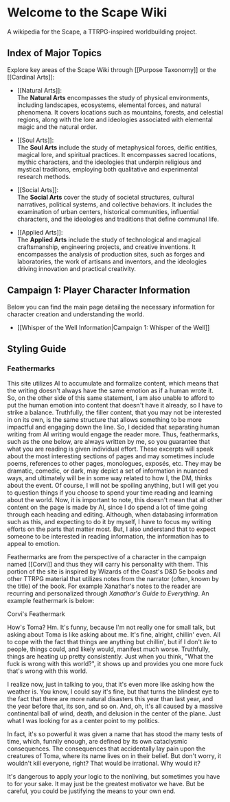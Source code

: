 # Welcome to the Scape Wiki

A wikipedia for the Scape, a TTRPG-inspired worldbuilding project.

## Index of Major Topics

Explore key areas of the Scape Wiki through [[Purpose Taxonomy]] or the [[Cardinal Arts]]:

- [[Natural Arts]]:  
  The **Natural Arts** encompasses the study of physical environments, including landscapes, ecosystems, elemental forces, and natural phenomena. 
  It covers locations such as mountains, forests, and celestial regions, along with the lore and ideologies associated with elemental magic and the natural order.

- [[Soul Arts]]:  
  The **Soul Arts** include the study of metaphysical forces, deific entities, magical lore, and spiritual practices. It encompasses sacred locations, 
  mythic characters, and the ideologies that underpin religious and mystical traditions, employing both qualitative and experimental research methods.

- [[Social Arts]]:  
  The **Social Arts** cover the study of societal structures, cultural narratives, political systems, and collective behaviors. It includes the examination 
  of urban centers, historical communities, influential characters, and the ideologies and traditions that define communal life.

- [[Applied Arts]]:  
  The **Applied Arts** include the study of technological and magical craftsmanship, engineering projects, and creative inventions. It encompasses the analysis of production sites, such as forges and laboratories, the work of artisans and inventors, and the ideologies driving innovation and practical creativity.

## Campaign 1: Player Character Information

Below you can find the main page detailing the necessary information for character creation and understanding the world.

- [[Whisper of the Well Information|Campaign 1: Whisper of the Well]]

## Styling Guide

### Feathermarks

This site utilizes AI to accumulate and formalize content, which means that the writing doesn't always have the same emotion as if a human wrote it. So, on the other side of this same statement, I am also unable to afford to put the human emotion into content that doesn't have it already, so I have to strike a balance. Truthfully, the filler content, that you may not be interested in on its own, is the same structure that allows something to be more impactful and engaging down the line. So, I decided that separating human writing from AI writing would engage the reader more. Thus, feathermarks, such as the one below, are always written by me, so you guarantee that what you are reading is given individual effort. These excerpts will speak about the most interesting sections of pages and may sometimes include poems, references to other pages, monologues, exposés, etc. They may be dramatic, comedic, or dark, may depict a set of information in nuanced ways, and ultimately will be in some way related to how I, the DM, thinks about the event. Of course, I will not be spoiling anything, but I will get you to question things if you choose to spend your time reading and learning about the world. Now, it is important to note, this doesn't mean that all other content on the page is made by AI, since I do spend a lot of time going through each heading and editing. Although, when databasing information such as this, and expecting to do it by myself, I have to focus my writing efforts on the parts that matter most. But, I also understand that to expect someone to be interested in reading information, the information has to appeal to emotion. 

Feathermarks are from the perspective of a character in the campaign named [[Corvi]] and thus they will carry his personality with them. This portion of the site is inspired by Wizards of the Coast's D&D 5e books and other TTRPG material that utilizes notes from the narrator (often, known by the title) of the book. For example Xanathar's notes to the reader are recurring and personalized through *Xanathar's Guide to Everything*. An example feathermark is below:

<div class="feathermark">
    <p class="feathermark-attribution">Corvi's Feathermark</p>
    <p>
        How's Toma? Hm. It's funny, because I'm not really one for small talk, but asking about Toma is like asking about me. It's fine, alright, chillin' even. All to cope with the fact that things are anything but chillin', but if I don't <em>lie</em> to people, things could, and likely would, manifest much worse. Truthfully, things are heating up pretty consistently. Just when you think,
        "What the fuck is wrong with this world?",
        it shows up and provides you one more fuck that's wrong with this world.
    </p>
    <p>
        I realize now, just in talking to you, that it's even more like asking how the weather is. You know, I could say it's fine, but that turns the blindest eye to the fact that there are more natural disasters this year than last year, and the year before that, its son, and so on. And, oh, it's all caused by a massive continental ball of wind, death, and delusion in the center of the plane. Just what I was looking for as a center point to my politics.
    </p>
    <p>
        In fact, it's so powerful it was given a name that has stood the many tests of time, which, funnily enough, are defined by its own cataclysmic consequences. The consequences that accidentally lay pain upon the creatures of Toma, where its name lives on in their belief. But don't worry, it wouldn't kill everyone, right? That would be irrational. Why would it? 
    </p>
    <p>
        It's dangerous to apply <em>your</em> logic to the nonliving, but sometimes you have to for your sake. It may just be the greatest motivator we have. But be careful, you could be justifying the means to your own end. 
    </p>
    
</div>
